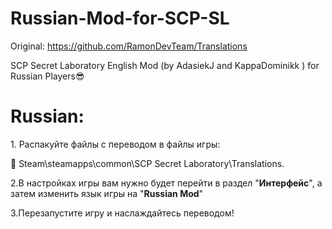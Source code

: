 # Russian-Mod-for-SCP-SL
Original: https://github.com/RamonDevTeam/Translations 

SCP Secret Laboratory English Mod (by AdasiekJ and KappaDominikk ) for Russian Players😎

<h1>Russian:</h1>
1. Распакуйте файлы с переводом в файлы игры:

📁 Steam\steamapps\common\SCP Secret Laboratory\Translations.

2.В настройках игры вам нужно будет перейти в раздел "<b>Интерфейс</b>", а затем изменить язык игры на "<b>Russian Mod</b>"

3.Перезапустите игру и наслаждайтесь переводом!
